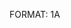 FORMAT: 1A

<!-- include(stocks.md) -->

<!-- include(performances.md) -->

<!-- include(datasets.md) -->